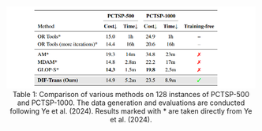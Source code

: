 <br>

<div align=center><img src="figure_1.PNG" width="1000" /></div>

<div align="center">
Table 1: Comparison of various methods on 128 instances of PCTSP-500 and PCTSP-1000. The data generation and evaluations are conducted following Ye et al. (2024). Results marked with * are taken directly from Ye et al. (2024).
</div>
